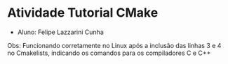 # Atividade Tutorial CMake
- Aluno: Felipe Lazzarini Cunha

Obs: Funcionando corretamente no Linux após a inclusão das linhas 3 e 4 no Cmakelists, indicando os comandos para os compiladores C e C++